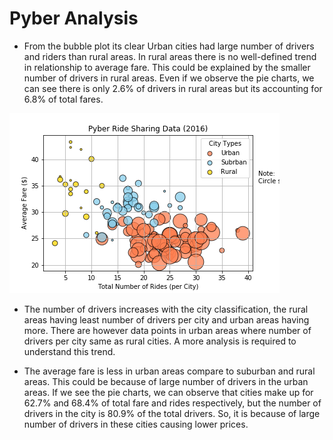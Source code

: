 # Pyber Analysis

*   From the bubble plot its clear Urban cities had large number of drivers and riders than rural areas. In rural areas there is no well-defined trend in relationship to average fare. This could be explained by the smaller number of drivers in rural areas. Even if we observe the pie charts, we can see there is only 2.6% of drivers in rural areas but its accounting for 6.8% of total fares.

![Pyber Bubble plot](/pyber_bubble_plot.png)

*   The number of drivers increases with the city classification, the rural areas having least number of drivers per city and urban areas having more. There are however data points in urban areas where number of drivers per city same as rural cities. A more analysis is required to understand this trend.


*   The average fare is less in urban areas compare to suburban and rural areas. This could be because of large number of drivers in the urban areas. If we see the pie charts, we can observe that cities make up for 62.7% and 68.4% of total fare and rides respectively, but the number of drivers in the city is 80.9% of the total drivers. So, it is because of large number of drivers in these cities causing lower prices.


